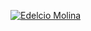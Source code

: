 [![Edelcio Molina](https://https://raw.githubusercontent.com/edelciomolina/me/master/profile_cover.jpg)](https://github.com/edelciomolina)
